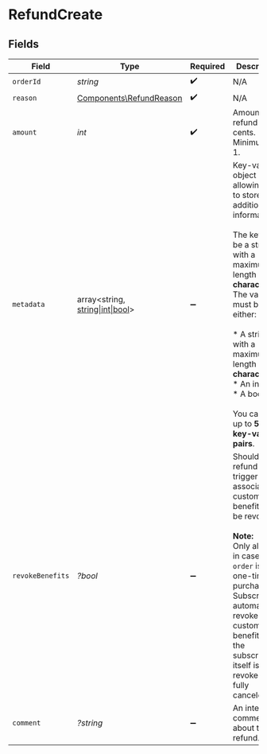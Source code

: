 # RefundCreate


## Fields

| Field                                                                                                                                                                                                                                                                                        | Type                                                                                                                                                                                                                                                                                         | Required                                                                                                                                                                                                                                                                                     | Description                                                                                                                                                                                                                                                                                  |
| -------------------------------------------------------------------------------------------------------------------------------------------------------------------------------------------------------------------------------------------------------------------------------------------- | -------------------------------------------------------------------------------------------------------------------------------------------------------------------------------------------------------------------------------------------------------------------------------------------- | -------------------------------------------------------------------------------------------------------------------------------------------------------------------------------------------------------------------------------------------------------------------------------------------- | -------------------------------------------------------------------------------------------------------------------------------------------------------------------------------------------------------------------------------------------------------------------------------------------- |
| `orderId`                                                                                                                                                                                                                                                                                    | *string*                                                                                                                                                                                                                                                                                     | :heavy_check_mark:                                                                                                                                                                                                                                                                           | N/A                                                                                                                                                                                                                                                                                          |
| `reason`                                                                                                                                                                                                                                                                                     | [Components\RefundReason](../../Models/Components/RefundReason.md)                                                                                                                                                                                                                           | :heavy_check_mark:                                                                                                                                                                                                                                                                           | N/A                                                                                                                                                                                                                                                                                          |
| `amount`                                                                                                                                                                                                                                                                                     | *int*                                                                                                                                                                                                                                                                                        | :heavy_check_mark:                                                                                                                                                                                                                                                                           | Amount to refund in cents. Minimum is 1.                                                                                                                                                                                                                                                     |
| `metadata`                                                                                                                                                                                                                                                                                   | array<string, [string\|int\|bool](../../Models/Components/RefundCreateMetadata.md)>                                                                                                                                                                                                          | :heavy_minus_sign:                                                                                                                                                                                                                                                                           | Key-value object allowing you to store additional information.<br/><br/>The key must be a string with a maximum length of **40 characters**.<br/>The value must be either:<br/><br/>* A string with a maximum length of **500 characters**<br/>* An integer<br/>* A boolean<br/><br/>You can store up to **50 key-value pairs**. |
| `revokeBenefits`                                                                                                                                                                                                                                                                             | *?bool*                                                                                                                                                                                                                                                                                      | :heavy_minus_sign:                                                                                                                                                                                                                                                                           | Should this refund trigger the associated customer benefits to be revoked?<br/><br/>**Note:**<br/>Only allowed in case the `order` is a one-time purchase.<br/>Subscriptions automatically revoke customer benefits once the<br/>subscription itself is revoked, i.e fully canceled.         |
| `comment`                                                                                                                                                                                                                                                                                    | *?string*                                                                                                                                                                                                                                                                                    | :heavy_minus_sign:                                                                                                                                                                                                                                                                           | An internal comment about the refund.                                                                                                                                                                                                                                                        |